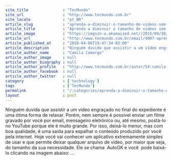 ```yaml
---
site_title               : "TecMundo"
site_url                 : "http://www.tecmundo.com.br"
site_locale              : "pt_BR"
article_slug             : "aprenda-a-diminuir-o-tamanho-de-videos-sem-perder-muita-qualidade"
article_title            : "Aprenda a diminuir o tamanho de vídeos sem perder muita qualidade"
article_image            : "https://imgnzn-a.akamaized.net//2015/09/30/30165902679478-t1200x480.jpg"
article_url              : "http://www.tecmundo.com.br/email/4007-aprenda-a-diminuir-o-tamanho-de-videos-sem-perder-muita-qualidade.htm"
article_published_at     : "2010-04-06T19:47:34-03:00"
article_description      : "Ninguém duvida que assistir a um vídeo engraçado no final do expediente é uma ótima forma de relaxar. Porém, nem sempre é possível enviar um filme gravado por você por email, mensageiro eletrônico ou, até mesmo, postá-lo no YouTube porque ele é muito grande. Por isso, deixá-lo menor, mas com boa qualidade, é uma saída para espalhar o conteúdo produzido por você pela internet. Hoje você vai conhecer um aplicativo extremamente simples de usar e que permite deixar qualquer arquivo de vídeo, por maior que seja, do tamanho da sua necessidade. Ele se chama  AutoGK e você  pode baixá-lo clicando na imagem abaixo: ..."
article_author_name      : "Camila Camargo"
article_author_image     : null
article_author_biography : null
article_author_profile   : "http://www.tecmundo.com.br/autor/54-camila-camargo/"
article_author_facebook  : null
article_author_twitter   : null
category                 : ['technology']
tags                     : ['TecMundo']
permalink                : "/:categories/aprenda-a-diminuir-o-tamanho-de-videos-sem-perder-muita-qualidade/"
layout                   : post
---
```


Ninguém duvida que assistir a um vídeo engraçado no final do expediente é uma ótima forma de relaxar. Porém, nem sempre é possível enviar um filme gravado por você por email, mensageiro eletrônico ou, até mesmo, postá-lo no YouTube porque ele é muito grande. Por isso, deixá-lo menor, mas com boa qualidade, é uma saída para espalhar o conteúdo produzido por você pela internet. Hoje você vai conhecer um aplicativo extremamente simples de usar e que permite deixar qualquer arquivo de vídeo, por maior que seja, do tamanho da sua necessidade. Ele se chama  AutoGK e você  pode baixá-lo clicando na imagem abaixo: ...
